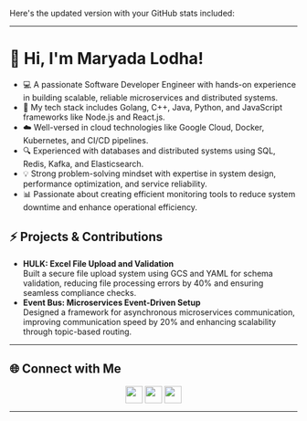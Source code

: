 Here's the updated version with your GitHub stats included:  

---

# 👋 Hi, I'm Maryada Lodha!  

- 💻 A passionate Software Developer Engineer with hands-on experience in building scalable, reliable microservices and distributed systems.  
- 🔧 My tech stack includes Golang, C++, Java, Python, and JavaScript frameworks like Node.js and React.js.  
- ☁️ Well-versed in cloud technologies like Google Cloud, Docker, Kubernetes, and CI/CD pipelines.  
- 🔍 Experienced with databases and distributed systems using SQL, Redis, Kafka, and Elasticsearch.  
- 💡 Strong problem-solving mindset with expertise in system design, performance optimization, and service reliability.  
- 📊 Passionate about creating efficient monitoring tools to reduce system downtime and enhance operational efficiency.  

## ⚡ Projects & Contributions
- **HULK: Excel File Upload and Validation**  
  Built a secure file upload system using GCS and YAML for schema validation, reducing file processing errors by 40% and ensuring seamless compliance checks.  
- **Event Bus: Microservices Event-Driven Setup**  
  Designed a framework for asynchronous microservices communication, improving communication speed by 20% and enhancing scalability through topic-based routing.  

---

## 🌐 Connect with Me  
<p align="center">
<a href="https://github.com/maryada6" target="blank"><img align="center" src="https://cdn.jsdelivr.net/npm/simple-icons@3.0.1/icons/github.svg" height="30" width="30" /></a> 
<a href="https://linkedin.com/in/maryada-lodha-a86285190/" target="blank"><img align="center" src="https://cdn.jsdelivr.net/npm/simple-icons@3.0.1/icons/linkedin.svg" height="30" width="30" /></a>
<a href="mailto:subhamlodha6@gmail.com" target="blank"><img align="center" src="https://cdn.jsdelivr.net/npm/simple-icons@3.0.1/icons/gmail.svg" height="30" width="30" /></a>
</p>

---

